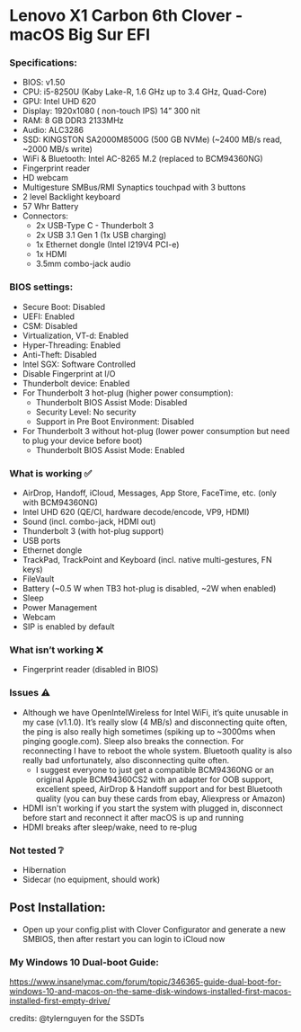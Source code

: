 #  Lenovo X1 Carbon 6th Clover - macOS Big Sur EFI

### Specifications:
- BIOS: v1.50
- CPU: i5-8250U (Kaby Lake-R, 1.6 GHz up to 3.4 GHz, Quad-Core)
- GPU: Intel UHD 620
- Display: 1920x1080 (  non-touch IPS) 14” 300 nit
- RAM: 8 GB DDR3 2133MHz
- Audio: ALC3286
- SSD: KINGSTON SA2000M8500G (500 GB NVMe) (~2400 MB/s read, ~2000 MB/s write)
- WiFi & Bluetooth: Intel AC-8265 M.2 (replaced to BCM94360NG)
- Fingerprint reader
- HD webcam
- Multigesture SMBus/RMI Synaptics touchpad with 3 buttons
- 2 level Backlight keyboard
- 57 Whr Battery
- Connectors:
  - 2x USB-Type C - Thunderbolt 3
  - 2x USB 3.1 Gen 1 (1x USB charging)
  - 1x Ethernet dongle (Intel I219V4 PCI-e)
  - 1x HDMI
  - 3.5mm combo-jack audio

### BIOS settings:
- Secure Boot: Disabled
- UEFI: Enabled
- CSM: Disabled
- Virtualization, VT-d: Enabled
- Hyper-Threading: Enabled
- Anti-Theft: Disabled
- Intel SGX: Software Controlled
- Disable Fingerprint at I/O
- Thunderbolt device: Enabled
- For Thunderbolt 3 hot-plug (higher power consumption):
  - Thunderbolt BIOS Assist Mode: Disabled
  - Security Level: No security
  - Support in Pre Boot Environment: Disabled
- For Thunderbolt 3 without hot-plug (lower power consumption but need to plug your device before boot)
  - Thunderbolt BIOS Assist Mode: Enabled

### What is working  ✅
- AirDrop, Handoff, iCloud, Messages, App Store, FaceTime, etc. (only with BCM94360NG)
- Intel UHD 620 (QE/CI, hardware decode/encode, VP9, HDMI)
- Sound (incl. combo-jack, HDMI out)
- Thunderbolt 3 (with hot-plug support)
- USB ports
- Ethernet dongle
- TrackPad, TrackPoint and Keyboard (incl. native multi-gestures, FN keys)
- FileVault
- Battery (~0.5 W when TB3 hot-plug is disabled, ~2W when enabled)
- Sleep
- Power Management
- Webcam
- SIP is enabled by default

### What isn’t working ❌
- Fingerprint reader (disabled in BIOS)

### Issues ⚠️
- Although we have OpenIntelWireless for Intel WiFi, it’s quite unusable in my case (v1.1.0). It’s really slow (4 MB/s) and disconnecting quite often, the ping is also really high sometimes (spiking up to ~3000ms when pinging google.com). Sleep also breaks the connection. For reconnecting I have to reboot the whole system. Bluetooth quality is also really bad unfortunately, also disconnecting quite often.
  - I suggest everyone to just get a compatible BCM94360NG or an original Apple BCM94360CS2 with an adapter for OOB support, excellent speed, AirDrop & Handoff support and for best Bluetooth quality (you can buy these cards from ebay, Aliexpress or Amazon)
- HDMI isn't working if you start the system with plugged in, disconnect before start and reconnect it after macOS is up and running
- HDMI breaks after sleep/wake, need to re-plug

### Not tested ❔
- Hibernation
- Sidecar (no equipment, should work)

## Post Installation:
- Open up your config.plist with Clover Configurator and generate a new SMBIOS, then after restart you can login to iCloud now

### My Windows 10 Dual-boot Guide:
https://www.insanelymac.com/forum/topic/346365-guide-dual-boot-for-windows-10-and-macos-on-the-same-disk-windows-installed-first-macos-installed-first-empty-drive/

credits: 
@tylernguyen for the SSDTs
